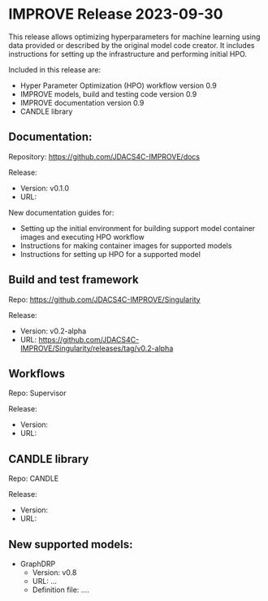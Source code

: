 # IMPROVE Release 2023-09-30

This release allows optimizing hyperparameters for machine learning using data provided or described by the original model code creator. It includes instructions for setting up the infrastructure and performing initial HPO. 

Included in this release are:
- Hyper Parameter Optimization (HPO) workflow version 0.9
- IMPROVE models, build and testing code version 0.9
- IMPROVE documentation version 0.9
- CANDLE library 

## Documentation:

Repository: https://github.com/JDACS4C-IMPROVE/docs

Release:
- Version: v0.1.0
- URL:

New documentation guides for:
- Setting up the initial environment for building support model container images and executing HPO workflow
- Instructions for making container images for supported models
- Instructions for setting up HPO for a supported model

## Build and test framework

Repo: https://github.com/JDACS4C-IMPROVE/Singularity

Release:
- Version: 	v0.2-alpha
- URL: 	https://github.com/JDACS4C-IMPROVE/Singularity/releases/tag/v0.2-alpha

## Workflows

Repo: Supervisor

Release:
- Version:
- URL: 	

## CANDLE library

Repo: CANDLE

Release:
- Version:
- URL:

## New supported models:

- GraphDRP 
  - Version: v0.8
  - URL: ...
  - Definition file: 
....
